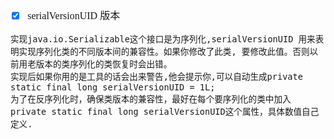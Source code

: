 <font face="Simsun" size=3>

- [x] serialVersionUID 版本
~~~
实现java.io.Serializable这个接口是为序列化,serialVersionUID 用来表明实现序列化类的不同版本间的兼容性。如果你修改了此类, 要修改此值。否则以前用老版本的类序列化的类恢复时会出错。
实现后如果你用的是工具的话会出来警告,他会提示你,可以自动生成private static final long serialVersionUID = 1L;
为了在反序列化时，确保类版本的兼容性，最好在每个要序列化的类中加入private static final long serialVersionUID这个属性，具体数值自己定义.
~~~


</font>